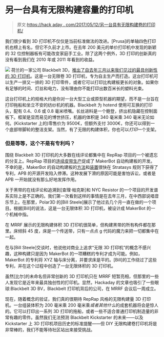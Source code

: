 # 另一台具有无限构建容量的打印机

> 原文:[https://hack aday . com/2017/05/12/另一台具有无限构建卷的打印机/](https://hackaday.com/2017/05/12/another-printer-with-an-infinite-build-volume/)

我们很少看到 3D 打印机不仅仅是当前标准做法的改进。[Prusa]的单轴四色打印机也榜上有名，但它不久前才上市。在去年 200 美元的单价打印机中发现的新颖的 32 位控制器板有可能改变家庭手工业。除了这两个例外，3D 打印的创新真的没有看到我们在 2010 年或 2011 年看到的收益。

[![](../Images/be10125ab5b2a57454f23dd88b53bc5e.png)](https://hackaday.com/wp-content/uploads/2017/05/2q.jpg) 荷兰的一家公司 Blackbelt 3D，[推出了自去年三月以来我们见过的最具创新性的 3D 打印机](http://blackbelt-3d.com/)。这是一台无限卷 3D 打印机，专为自主生产而打造。这台打印机可以生产一排又一排的 3D 打印零件，或者它可以打印比构建板更长的对象。如果你有足够的时间、灯丝和电力，没有理由你不能打印出数百米长的塑料光束。

这台打印机上的规格大约是你对一台大型工业或原型机器的期望，而不是一台旨在打印拖船和坐立不安的纺纱机的机器。Blackbelt 为 hotend 使用可互换的打印头，配有 0.4、0.6 或 0.8 毫米喷嘴。长丝进料是一个鲍登，挤出机隐藏在控制面板下。框架是显而易见的博世挤压，机器的体积是 340 毫米乘 340 毫米无论如何。(Kickstarter 上的)零售价为 9500€，但额外支付 3000€，你还可以得到一个底部带脚轮的整洁支架。当然，有了无限的构建体积，你也可以*打印*一个支架。

### 但是等等，这个不是有专利吗？

围绕 Blackbelt 3D 打印机的大多数在线评论都集中在 RepRap 项目的一个被遗忘的分支上。RepRap 项目的[连续皮带生产](http://blog.reprap.org/2010/07/continuous-belt-production.html)促成了 MakerBot 自动构建板的开发。不幸的是，MakerBot 的自动构建板的[方法](https://www.google.com/patents/US8287794?dq=inassignee:%22Makerbot+Industries%22&hl=en&sa=X&ei=Ht5nUoTKF87wkQe5mYCYBg&ved=0CFoQ6AEwBQ)和[装置](https://www.google.com/patents/US8282380?dq=inassignee:%22Makerbot+Industries%22&ei=Ht5nUoTKF87wkQe5mYCYBg)很快在 Stratasys 规则下获得了专利，APB 的开源开发陷入停滞。这种发展下滑的原因可能是害怕诉讼，或者是 APB 一开始就没有那么好地发挥作用。

关于黑带的在线评论和追溯到[查理·帕克斯]和 NYC Resistor 的一个项目的开发谱系实际上是不正确的。我们第一次看到这样的事情是在去年三月，在中西部说唱音乐节上。在那里，Polar3D 的[Bill Steele]展示了他过去几个月一直在做的一个项目。根据[Bill]的说法，这是一台无限体积 3D 打印机，被设计成 MakerBot 的一个机械中指。

在 MRRF 展示的无限构建体积 3D 打印机很简单，但构建黑带的所有构件都在那里。床倾斜 45 度，床是一个传送带，只有一点点 g 代码的魔力来把一切都集中在一起。

在与[Bill Steele]交谈时，他说他对商业上追求“无限 3D 打印机”的概念不感兴趣，这种构建只是因为 MakerBot 的一项糟糕的专利才成为可能。例如，MakerBot 的专利将 XYZ 轴与床分离，并要求床是平的。[Bill]的工作绕过了这些专利，并在这个过程中创造了一台无限体积的 3D 打印机。

虽然[比尔]的未命名但非常创新的 3D 打印机只在 MRRF 短暂亮相，但那里的一些人发现它是近年来最具独创性的打印机。显然，Hackaday 的文章也吸引了一些眼球:Blackbelt 3D BV，Blackbelt 打印机背后的公司，在 MRRF 会议后一周成立。

现在，随着概念的验证，我们真的很期待 RepRap 风格的无限构建量 3D 打印机。一台组装体积为 200 毫米乘 200 毫米乘*或者其他什么*的成套机器将会是惊人的。它可以打印出一系列 3D 打印的拖船，或者一些不适合普通打印机制造量的非常有趣的零件。虽然我们无法预测 Blackbelt Kickstarter 的未来——以及 Kickstarter 上 3D 打印机项目历史的标准提醒——但 DIY 无限构建卷打印机将是非常棒的，我们不能等待社区站出来接受挑战。